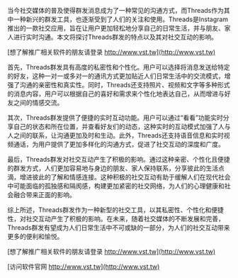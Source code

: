 当今社交媒体的普及使得群发消息成为了一种常见的沟通方式，而Threads作为其中一种新兴的群发工具，也逐渐受到了人们的关注和使用。Threads是Instagram推出的一款社交应用，旨在让用户更加轻松地分享自己的日常生活，并与朋友、家人进行实时沟通。本文将探讨Threads群发的特点以及其对社交互动的影响。

[想了解推广相关软件的朋友请登录 http://www.vst.tw](http://www.vst.tw)

首先，Threads群发具有高度的私密性和个性化。用户可以选择将消息发送给特定的好友，这种一对一或多对一的通讯方式更加贴近人们日常生活中的交流模式，增强了沟通的亲密性和真实性。同时，Threads还支持照片、视频和文字等多种形式的消息内容，用户可以根据自己的喜好和需求来个性化地表达自己，从而增进与好友之间的情感交流。

其次，Threads群发提供了便捷的实时互动功能。用户可以通过“看看”功能实时分享自己的状态和所在位置，并查看好友们的动态，这种实时的互动模式加强了人与人之间的联系，让沟通更加及时和生动。此外，Threads还支持语音信息和实时视频通话，为用户提供了更加多样化的沟通方式，促进了社交互动的深度和广度。

最后，Threads群发对社交互动产生了积极的影响。通过这种亲密、个性化且便捷的群发方式，人们更加容易地与身边的朋友、家人保持联系，分享彼此的生活点滴，增进彼此的了解和情感连接。这种积极的社交互动有助于缓解人们在现代社会中可能面临的孤独感和隔阂感，构建更加紧密的社交网络，为人们的心理健康和社会融合带来正面的影响。

综上所述，Threads群发作为一种新型的社交工具，以其私密性、个性化和便捷性，对社交互动产生了积极的影响。在未来，随着社交媒体的不断发展和完善，Threads群发有望成为人们日常生活中不可或缺的一部分，为人们的社交互动带来更多的便利和愉悦。

[想了解推广相关软件的朋友请登录 http://www.vst.tw](http://www.vst.tw)


[访问软件官网 http://www.vst.tw](http://www.vst.tw)
